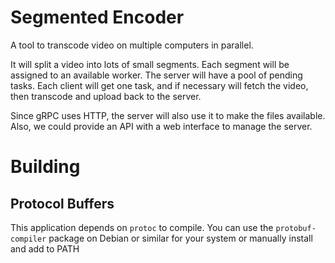 # Segmented Encoder

A tool to transcode video on multiple computers in parallel.

It will split a video into lots of small segments. Each segment will be assigned to an available worker. The server will
have a pool of pending tasks.
Each client will get one task, and if necessary will fetch the video, then transcode and upload back to the server.

Since gRPC uses HTTP, the server will also use it to make the files available.
Also, we could provide an API with a web interface to manage the server.

# Building

## Protocol Buffers

This application depends on `protoc` to compile.
You can use the `protobuf-compiler` package on Debian or similar for your system or manually install and add to PATH
